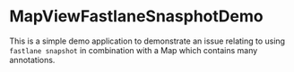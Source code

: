# MapViewFastlaneSnasphotDemo

This is a simple demo application to demonstrate an issue relating to using `fastlane snapshot` in combination with a Map which contains many annotations.
